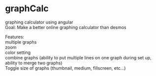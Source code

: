 # graphCalc
graphing calculator using angular<br>
Goal: Make a better online graphing calculator than desmos<br>

Features:<br>
multiple graphs<br>
zoom<br>
color setting<br>
combine graphs (ability to put multiple lines on one graph during set up, ability to merge two graphs)<br>
Toggle size of graphs (thumbnail, medium, fillscreen, etc...)
